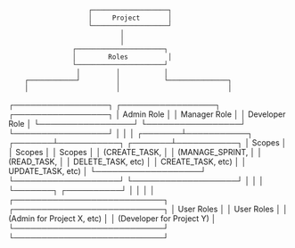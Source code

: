                         ┌───────────────────┐
                        │     Project       │
                        └───────────────────┘
                                │
                                │
                    ┌──────────────────────┐
                    │        Roles          │
                    └──────────────────────┘
                     │         │           │
        ┌────────────┘         │           └───────────────┐
        │                      │                           │
┌─────────────────┐    ┌─────────────────┐        ┌─────────────────┐
│   Admin Role    │    │  Manager Role   │        │ Developer Role  │
└─────────────────┘    └─────────────────┘        └─────────────────┘
        │                      │                           │
┌───────┴───────────┐    ┌───────┴───────────┐     ┌───────┴───────────┐
│       Scopes      │    │      Scopes       │     │      Scopes       │
│ (CREATE_TASK,     │    │ (MANAGE_SPRINT,   │     │ (READ_TASK,       │
│ DELETE_TASK, etc) │    │ CREATE_TASK, etc) │     │ UPDATE_TASK, etc) │
└───────────────────┘    └───────────────────┘     └───────────────────┘
        │                      │                           │
        └───────┐    ┌──────────┘                           │
                │    │                                      │
        ┌───────────────────────────┐               ┌───────────────────────────┐
        │        User Roles          │               │        User Roles         │
        │ (Admin for Project X, etc) │               │ (Developer for Project Y) │
        └───────────────────────────┘               └───────────────────────────┘
